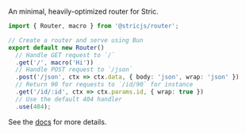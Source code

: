 An minimal, heavily-optimized router for Stric.

```typescript
import { Router, macro } from '@stricjs/router';

// Create a router and serve using Bun
export default new Router()
  // Handle GET request to `/`
  .get('/', macro('Hi'))
  // Handle POST request to `/json`
  .post('/json', ctx => ctx.data, { body: 'json', wrap: 'json' })
  // Return 90 for requests to `/id/90` for instance
  .get('/id/:id', ctx => ctx.params.id, { wrap: true })
  // Use the default 404 handler
  .use(404);
```

See the [docs](https://stricjs.netlify.app) for more details.
